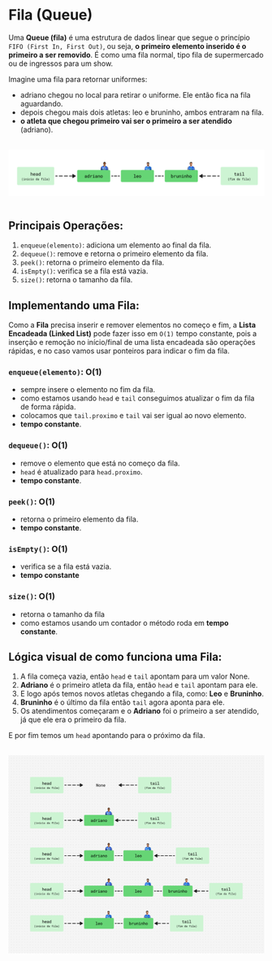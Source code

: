 # Fila (Queue)

Uma **Queue (fila)** é uma estrutura de dados linear que segue o princípio `FIFO (First In, First Out)`, ou seja, **o primeiro elemento inserido é o primeiro a ser removido**. É como uma fila normal, tipo fila de supermercado ou de ingressos para um show.

Imagine uma fila para retornar uniformes:
- adriano chegou no local para retirar o uniforme. Ele então fica na fila aguardando.
- depois chegou mais dois atletas: leo e bruninho, ambos entraram na fila. 
- **o atleta que chegou primeiro vai ser o primeiro a ser atendido** (adriano).

</br>
<img src="assets/fila-atletas.png" style="display: block; margin: 0 auto"/>
</br>

## Principais Operações:
1. `enqueue(elemento)`: adiciona um elemento ao final da fila.
2. `dequeue()`: remove e retorna o primeiro elemento da fila.
3. `peek()`: retorna o primeiro elemento da fila.
4. `isEmpty()`: verifica se a fila está vazia.
5. `size()`: retorna o tamanho da fila.

## Implementando uma Fila:
Como a **Fila** precisa inserir e remover elementos no começo e fim, a **Lista Encadeada (Linked List)** pode fazer isso em `O(1)` tempo constante, pois a inserção e remoção no início/final de uma lista encadeada são operações rápidas, e no caso vamos usar ponteiros para indicar o fim da fila.

### `enqueue(elemento)`: O(1) 
- sempre insere o elemento no fim da fila.
- como estamos usando `head` e `tail` conseguimos atualizar o fim da fila de forma rápida.
- colocamos que `tail.proximo` e `tail` vai ser igual ao novo elemento.
- **tempo constante**.

### `dequeue()`: O(1) 
- remove o elemento que está no começo da fila.
- `head` é atualizado para `head.proximo`.
- **tempo constante**.

### `peek()`: O(1) 
- retorna o primeiro elemento da fila.
- **tempo constante**.

### `isEmpty()`: O(1) 
- verifica se a fila está vazia.
- **tempo constante**

### `size()`: O(1) 
- retorna o tamanho da fila
- como estamos usando um contador o método roda em **tempo constante**.

## Lógica visual de como funciona uma Fila:

1. A fila começa vazia, então `head` e `tail` apontam para um valor None.
2. **Adriano** é o primeiro atleta da fila, então `head` e `tail` apontam para ele.
3. E logo após temos novos atletas chegando a fila, como: **Leo** e **Bruninho**.
4. **Bruninho** é o último da fila então `tail` agora aponta para ele.
5. Os atendimentos começaram e o **Adriano** foi o primeiro a ser atendido, já que ele era o primeiro da fila.

E por fim temos um `head` apontando para o próximo da fila. 

</br>
<img src="assets/exemplo-logica.png" style="display: block; margin: 0 auto"/>
</br>
